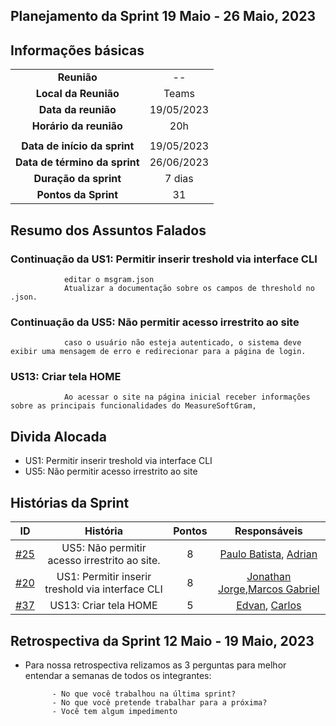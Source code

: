## Planejamento da Sprint 19 Maio - 26 Maio, 2023


##  Informações básicas

| | |
|:--:|:--:|
|**Reunião**|--|
|**Local da Reunião**|Teams|
|**Data da reunião**|19/05/2023|
|**Horário da reunião**|20h|
||||
|**Data de início da sprint**|19/05/2023|
|**Data de término da sprint**|26/06/2023|
|**Duração da sprint**|7 dias|
|**Pontos da Sprint**|31|  


## Resumo dos Assuntos Falados

### Continuação da US1: Permitir inserir treshold via interface CLI    
                editar o msgram.json 
                Atualizar a documentação sobre os campos de threshold no .json.

### Continuação da US5: Não permitir acesso irrestrito ao site 
                caso o usuário não esteja autenticado, o sistema deve exibir uma mensagem de erro e redirecionar para a página de login.

### US13: Criar tela HOME 
                Ao acessar o site na página inicial receber informações sobre as principais funcionalidades do MeasureSoftGram,


##  Divida Alocada

* US1: Permitir inserir treshold via interface CLI    
* US5: Não permitir acesso irrestrito ao site 

##  Histórias da Sprint

 |ID|História|Pontos|Responsáveis|
|:-:|:-----:|:----:|:----------:|
|[#25](https://github.com/fga-eps-mds/2023-1-MeasureSoftGram-Doc/issues/25)| US5: Não permitir acesso irrestrito ao site.|8|[Paulo Batista](https://github.com/higton), [Adrian ](https://github.com/SwampTG)|
|[#20](https://github.com/fga-eps-mds/2023-1-MeasureSoftGram-Doc/issues/20)|  US1: Permitir inserir treshold via interface CLI | 8 | [Jonathan Jorge](https://github.com/Jonathan-Oliveira),[Marcos Gabriel](https://github.com/marcosgtavares) |
|[#37](https://github.com/fga-eps-mds/2023-1-MeasureSoftGram-Doc/issues/37)|US13: Criar tela HOME| 5 | [Edvan](https://github.com/eddie-gomes), [Carlos](https://github.com/CarlosFiuza)|


## Retrospectiva da Sprint  12 Maio - 19 Maio, 2023

- Para nossa retrospectiva relizamos as 3 perguntas para melhor entendar a semanas de todos os integrantes:

            - No que você trabalhou na última sprint?
            - No que você pretende trabalhar para a próxima?
            - Você tem algum impedimento